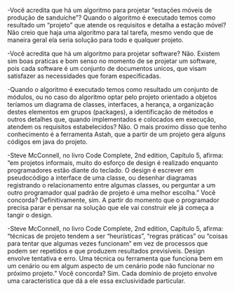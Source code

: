 -Você acredita que há um algoritmo para projetar “estações móveis de produção de sanduíche”? Quando o algoritmo é executado temos como resultado um “projeto” que atende os requisitos e detalha a estação móvel?
    Não creio que haja uma algoritmo para tal tarefa, mesmo vendo que de maneira geral ela seria solução para todo e qualquer projeto.

-Você acredita que há um algoritmo para projetar software? 
    Não. Existem sim boas praticas e bom senso no momento de se projetar um software, pois cada software é um conjunto de documentos unicos, que visam satisfazer as necessidades que foram especificadas.

-Quando o algoritmo é executado temos como resultado um conjunto de módulos, ou no caso do algoritmo optar pelo projeto orientado a objetos teríamos um diagrama de classes, interfaces, a herança, a organização destes elementos em grupos (packages), a identificação de métodos e outros detalhes que, quando implementados e colocados em execução, atendem os requisitos estabelecidos?
    Não. O mais proximo disso que tenho conhecimento é a ferramenta Astah, que a partir de um projeto gera alguns códigos em java do projeto.

-Steve McConnell, no livro Code Complete, 2nd edition, Capítulo 5, afirma: “em projetos informais, muito do esforço de design é realizado enquanto programadores estão diante do teclado. O design é escrever em pseudocódigo a interface de uma classe, ou desenhar diagramas registrando o relacionamento entre algumas classes, ou perguntar a um outro programador qual padrão de projeto é uma melhor escolha.” Você concorda?
    Definitivamente, sim. A partir do momento que o programador precisa parar e pensar na solução que ele vai construir ele já começa a tangir o design.

-Steve McConnell, no livro Code Complete, 2nd edition, Capítulo 5, afirma: “técnicas de projeto tendem a ser “heurísticas”, “regras práticas” ou “coisas para tentar que algumas vezes funcionam” em vez de processos que podem ser repetidos e que produzem resultados previsíveis. Design envolve tentativa e erro. Uma técnica ou ferramenta que funciona bem em um cenário ou em algum aspecto de um cenário pode não funcionar no próximo projeto.” Você concorda? 
    Sim. Cada domínio de projeto envolve uma caracteristica que dá a ele essa exclusividade particular.